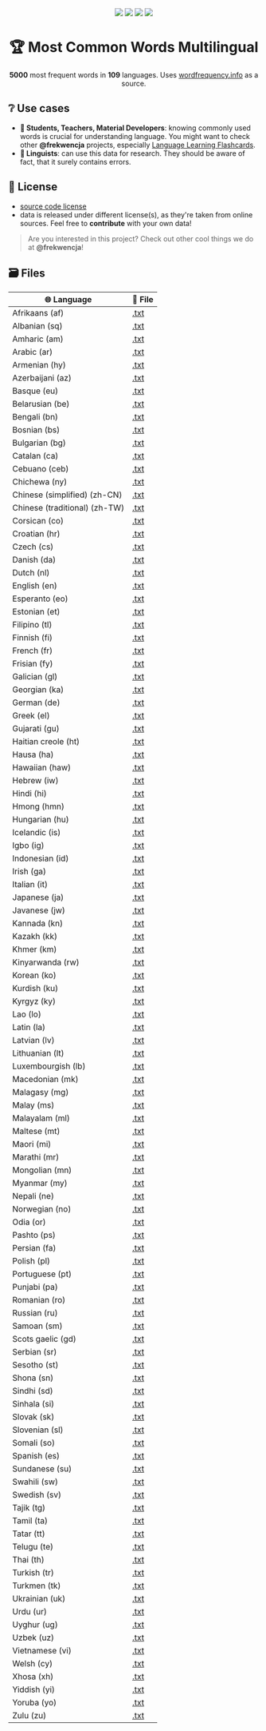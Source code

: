 <div align='center'>
  <img src="https://img.shields.io/badge/words-5050-brightgreen">
  <img src="https://img.shields.io/badge/languages-109-blue">
  <img src="https://img.shields.io/badge/latest%20release-v0.1.0-blueviolet">
  <img src="https://img.shields.io/badge/datasets-1-orange">
  <h1>🏆 Most Common Words Multilingual</h1>
  <p><b>5000</b> most frequent words in <b>109</b> languages. Uses <a href="https://wordfrequency.info">wordfrequency.info</a> as a source.</p>
</div>

## ❔ Use cases
- **📖 Students, Teachers, Material Developers**: knowing commonly used words is crucial for understanding language. You might want to check other **@frekwencja** projects, especially [Language Learning Flashcards](https://github.com/frekwencja/language-learning-flashcards).
- **🔎 Linguists**: can use this data for research. They should be aware of fact, that it surely contains errors.

## 🔗 License
- [source code license](https://github.com/frekwencja/most-common-words-multilingual/blob/main/LICENSE)
- data is released under different license(s), as they're taken from online sources. Feel free to **contribute** with your own data!

> Are you interested in this project? Check out other cool things we do at **@frekwencja**!

## 🗃 Files
|🌐 Language | 📁 File |
|-----------------|----------------------------------|
| Afrikaans (af) | [.txt](https://github.com/frekwencja/most-common-words-multilingual/blob/main/data/wordfrequency.info/af.txt) |
| Albanian (sq) | [.txt](https://github.com/frekwencja/most-common-words-multilingual/blob/main/data/wordfrequency.info/sq.txt) |
| Amharic (am) | [.txt](https://github.com/frekwencja/most-common-words-multilingual/blob/main/data/wordfrequency.info/am.txt) |
| Arabic (ar) | [.txt](https://github.com/frekwencja/most-common-words-multilingual/blob/main/data/wordfrequency.info/ar.txt) |
| Armenian (hy) | [.txt](https://github.com/frekwencja/most-common-words-multilingual/blob/main/data/wordfrequency.info/hy.txt) |
| Azerbaijani (az) | [.txt](https://github.com/frekwencja/most-common-words-multilingual/blob/main/data/wordfrequency.info/az.txt) |
| Basque (eu) | [.txt](https://github.com/frekwencja/most-common-words-multilingual/blob/main/data/wordfrequency.info/eu.txt) |
| Belarusian (be) | [.txt](https://github.com/frekwencja/most-common-words-multilingual/blob/main/data/wordfrequency.info/be.txt) |
| Bengali (bn) | [.txt](https://github.com/frekwencja/most-common-words-multilingual/blob/main/data/wordfrequency.info/bn.txt) |
| Bosnian (bs) | [.txt](https://github.com/frekwencja/most-common-words-multilingual/blob/main/data/wordfrequency.info/bs.txt) |
| Bulgarian (bg) | [.txt](https://github.com/frekwencja/most-common-words-multilingual/blob/main/data/wordfrequency.info/bg.txt) |
| Catalan (ca) | [.txt](https://github.com/frekwencja/most-common-words-multilingual/blob/main/data/wordfrequency.info/ca.txt) |
| Cebuano (ceb) | [.txt](https://github.com/frekwencja/most-common-words-multilingual/blob/main/data/wordfrequency.info/ceb.txt) |
| Chichewa (ny) | [.txt](https://github.com/frekwencja/most-common-words-multilingual/blob/main/data/wordfrequency.info/ny.txt) |
| Chinese (simplified) (zh-CN) | [.txt](https://github.com/frekwencja/most-common-words-multilingual/blob/main/data/wordfrequency.info/zh-CN.txt) |
| Chinese (traditional) (zh-TW) | [.txt](https://github.com/frekwencja/most-common-words-multilingual/blob/main/data/wordfrequency.info/zh-TW.txt) |
| Corsican (co) | [.txt](https://github.com/frekwencja/most-common-words-multilingual/blob/main/data/wordfrequency.info/co.txt) |
| Croatian (hr) | [.txt](https://github.com/frekwencja/most-common-words-multilingual/blob/main/data/wordfrequency.info/hr.txt) |
| Czech (cs) | [.txt](https://github.com/frekwencja/most-common-words-multilingual/blob/main/data/wordfrequency.info/cs.txt) |
| Danish (da) | [.txt](https://github.com/frekwencja/most-common-words-multilingual/blob/main/data/wordfrequency.info/da.txt) |
| Dutch (nl) | [.txt](https://github.com/frekwencja/most-common-words-multilingual/blob/main/data/wordfrequency.info/nl.txt) |
| English (en) | [.txt](https://github.com/frekwencja/most-common-words-multilingual/blob/main/data/wordfrequency.info/en.txt) |
| Esperanto (eo) | [.txt](https://github.com/frekwencja/most-common-words-multilingual/blob/main/data/wordfrequency.info/eo.txt) |
| Estonian (et) | [.txt](https://github.com/frekwencja/most-common-words-multilingual/blob/main/data/wordfrequency.info/et.txt) |
| Filipino (tl) | [.txt](https://github.com/frekwencja/most-common-words-multilingual/blob/main/data/wordfrequency.info/tl.txt) |
| Finnish (fi) | [.txt](https://github.com/frekwencja/most-common-words-multilingual/blob/main/data/wordfrequency.info/fi.txt) |
| French (fr) | [.txt](https://github.com/frekwencja/most-common-words-multilingual/blob/main/data/wordfrequency.info/fr.txt) |
| Frisian (fy) | [.txt](https://github.com/frekwencja/most-common-words-multilingual/blob/main/data/wordfrequency.info/fy.txt) |
| Galician (gl) | [.txt](https://github.com/frekwencja/most-common-words-multilingual/blob/main/data/wordfrequency.info/gl.txt) |
| Georgian (ka) | [.txt](https://github.com/frekwencja/most-common-words-multilingual/blob/main/data/wordfrequency.info/ka.txt) |
| German (de) | [.txt](https://github.com/frekwencja/most-common-words-multilingual/blob/main/data/wordfrequency.info/de.txt) |
| Greek (el) | [.txt](https://github.com/frekwencja/most-common-words-multilingual/blob/main/data/wordfrequency.info/el.txt) |
| Gujarati (gu) | [.txt](https://github.com/frekwencja/most-common-words-multilingual/blob/main/data/wordfrequency.info/gu.txt) |
| Haitian creole (ht) | [.txt](https://github.com/frekwencja/most-common-words-multilingual/blob/main/data/wordfrequency.info/ht.txt) |
| Hausa (ha) | [.txt](https://github.com/frekwencja/most-common-words-multilingual/blob/main/data/wordfrequency.info/ha.txt) |
| Hawaiian (haw) | [.txt](https://github.com/frekwencja/most-common-words-multilingual/blob/main/data/wordfrequency.info/haw.txt) |
| Hebrew (iw) | [.txt](https://github.com/frekwencja/most-common-words-multilingual/blob/main/data/wordfrequency.info/iw.txt) |
| Hindi (hi) | [.txt](https://github.com/frekwencja/most-common-words-multilingual/blob/main/data/wordfrequency.info/hi.txt) |
| Hmong (hmn) | [.txt](https://github.com/frekwencja/most-common-words-multilingual/blob/main/data/wordfrequency.info/hmn.txt) |
| Hungarian (hu) | [.txt](https://github.com/frekwencja/most-common-words-multilingual/blob/main/data/wordfrequency.info/hu.txt) |
| Icelandic (is) | [.txt](https://github.com/frekwencja/most-common-words-multilingual/blob/main/data/wordfrequency.info/is.txt) |
| Igbo (ig) | [.txt](https://github.com/frekwencja/most-common-words-multilingual/blob/main/data/wordfrequency.info/ig.txt) |
| Indonesian (id) | [.txt](https://github.com/frekwencja/most-common-words-multilingual/blob/main/data/wordfrequency.info/id.txt) |
| Irish (ga) | [.txt](https://github.com/frekwencja/most-common-words-multilingual/blob/main/data/wordfrequency.info/ga.txt) |
| Italian (it) | [.txt](https://github.com/frekwencja/most-common-words-multilingual/blob/main/data/wordfrequency.info/it.txt) |
| Japanese (ja) | [.txt](https://github.com/frekwencja/most-common-words-multilingual/blob/main/data/wordfrequency.info/ja.txt) |
| Javanese (jw) | [.txt](https://github.com/frekwencja/most-common-words-multilingual/blob/main/data/wordfrequency.info/jw.txt) |
| Kannada (kn) | [.txt](https://github.com/frekwencja/most-common-words-multilingual/blob/main/data/wordfrequency.info/kn.txt) |
| Kazakh (kk) | [.txt](https://github.com/frekwencja/most-common-words-multilingual/blob/main/data/wordfrequency.info/kk.txt) |
| Khmer (km) | [.txt](https://github.com/frekwencja/most-common-words-multilingual/blob/main/data/wordfrequency.info/km.txt) |
| Kinyarwanda (rw) | [.txt](https://github.com/frekwencja/most-common-words-multilingual/blob/main/data/wordfrequency.info/rw.txt) |
| Korean (ko) | [.txt](https://github.com/frekwencja/most-common-words-multilingual/blob/main/data/wordfrequency.info/ko.txt) |
| Kurdish (ku) | [.txt](https://github.com/frekwencja/most-common-words-multilingual/blob/main/data/wordfrequency.info/ku.txt) |
| Kyrgyz (ky) | [.txt](https://github.com/frekwencja/most-common-words-multilingual/blob/main/data/wordfrequency.info/ky.txt) |
| Lao (lo) | [.txt](https://github.com/frekwencja/most-common-words-multilingual/blob/main/data/wordfrequency.info/lo.txt) |
| Latin (la) | [.txt](https://github.com/frekwencja/most-common-words-multilingual/blob/main/data/wordfrequency.info/la.txt) |
| Latvian (lv) | [.txt](https://github.com/frekwencja/most-common-words-multilingual/blob/main/data/wordfrequency.info/lv.txt) |
| Lithuanian (lt) | [.txt](https://github.com/frekwencja/most-common-words-multilingual/blob/main/data/wordfrequency.info/lt.txt) |
| Luxembourgish (lb) | [.txt](https://github.com/frekwencja/most-common-words-multilingual/blob/main/data/wordfrequency.info/lb.txt) |
| Macedonian (mk) | [.txt](https://github.com/frekwencja/most-common-words-multilingual/blob/main/data/wordfrequency.info/mk.txt) |
| Malagasy (mg) | [.txt](https://github.com/frekwencja/most-common-words-multilingual/blob/main/data/wordfrequency.info/mg.txt) |
| Malay (ms) | [.txt](https://github.com/frekwencja/most-common-words-multilingual/blob/main/data/wordfrequency.info/ms.txt) |
| Malayalam (ml) | [.txt](https://github.com/frekwencja/most-common-words-multilingual/blob/main/data/wordfrequency.info/ml.txt) |
| Maltese (mt) | [.txt](https://github.com/frekwencja/most-common-words-multilingual/blob/main/data/wordfrequency.info/mt.txt) |
| Maori (mi) | [.txt](https://github.com/frekwencja/most-common-words-multilingual/blob/main/data/wordfrequency.info/mi.txt) |
| Marathi (mr) | [.txt](https://github.com/frekwencja/most-common-words-multilingual/blob/main/data/wordfrequency.info/mr.txt) |
| Mongolian (mn) | [.txt](https://github.com/frekwencja/most-common-words-multilingual/blob/main/data/wordfrequency.info/mn.txt) |
| Myanmar (my) | [.txt](https://github.com/frekwencja/most-common-words-multilingual/blob/main/data/wordfrequency.info/my.txt) |
| Nepali (ne) | [.txt](https://github.com/frekwencja/most-common-words-multilingual/blob/main/data/wordfrequency.info/ne.txt) |
| Norwegian (no) | [.txt](https://github.com/frekwencja/most-common-words-multilingual/blob/main/data/wordfrequency.info/no.txt) |
| Odia (or) | [.txt](https://github.com/frekwencja/most-common-words-multilingual/blob/main/data/wordfrequency.info/or.txt) |
| Pashto (ps) | [.txt](https://github.com/frekwencja/most-common-words-multilingual/blob/main/data/wordfrequency.info/ps.txt) |
| Persian (fa) | [.txt](https://github.com/frekwencja/most-common-words-multilingual/blob/main/data/wordfrequency.info/fa.txt) |
| Polish (pl) | [.txt](https://github.com/frekwencja/most-common-words-multilingual/blob/main/data/wordfrequency.info/pl.txt) |
| Portuguese (pt) | [.txt](https://github.com/frekwencja/most-common-words-multilingual/blob/main/data/wordfrequency.info/pt.txt) |
| Punjabi (pa) | [.txt](https://github.com/frekwencja/most-common-words-multilingual/blob/main/data/wordfrequency.info/pa.txt) |
| Romanian (ro) | [.txt](https://github.com/frekwencja/most-common-words-multilingual/blob/main/data/wordfrequency.info/ro.txt) |
| Russian (ru) | [.txt](https://github.com/frekwencja/most-common-words-multilingual/blob/main/data/wordfrequency.info/ru.txt) |
| Samoan (sm) | [.txt](https://github.com/frekwencja/most-common-words-multilingual/blob/main/data/wordfrequency.info/sm.txt) |
| Scots gaelic (gd) | [.txt](https://github.com/frekwencja/most-common-words-multilingual/blob/main/data/wordfrequency.info/gd.txt) |
| Serbian (sr) | [.txt](https://github.com/frekwencja/most-common-words-multilingual/blob/main/data/wordfrequency.info/sr.txt) |
| Sesotho (st) | [.txt](https://github.com/frekwencja/most-common-words-multilingual/blob/main/data/wordfrequency.info/st.txt) |
| Shona (sn) | [.txt](https://github.com/frekwencja/most-common-words-multilingual/blob/main/data/wordfrequency.info/sn.txt) |
| Sindhi (sd) | [.txt](https://github.com/frekwencja/most-common-words-multilingual/blob/main/data/wordfrequency.info/sd.txt) |
| Sinhala (si) | [.txt](https://github.com/frekwencja/most-common-words-multilingual/blob/main/data/wordfrequency.info/si.txt) |
| Slovak (sk) | [.txt](https://github.com/frekwencja/most-common-words-multilingual/blob/main/data/wordfrequency.info/sk.txt) |
| Slovenian (sl) | [.txt](https://github.com/frekwencja/most-common-words-multilingual/blob/main/data/wordfrequency.info/sl.txt) |
| Somali (so) | [.txt](https://github.com/frekwencja/most-common-words-multilingual/blob/main/data/wordfrequency.info/so.txt) |
| Spanish (es) | [.txt](https://github.com/frekwencja/most-common-words-multilingual/blob/main/data/wordfrequency.info/es.txt) |
| Sundanese (su) | [.txt](https://github.com/frekwencja/most-common-words-multilingual/blob/main/data/wordfrequency.info/su.txt) |
| Swahili (sw) | [.txt](https://github.com/frekwencja/most-common-words-multilingual/blob/main/data/wordfrequency.info/sw.txt) |
| Swedish (sv) | [.txt](https://github.com/frekwencja/most-common-words-multilingual/blob/main/data/wordfrequency.info/sv.txt) |
| Tajik (tg) | [.txt](https://github.com/frekwencja/most-common-words-multilingual/blob/main/data/wordfrequency.info/tg.txt) |
| Tamil (ta) | [.txt](https://github.com/frekwencja/most-common-words-multilingual/blob/main/data/wordfrequency.info/ta.txt) |
| Tatar (tt) | [.txt](https://github.com/frekwencja/most-common-words-multilingual/blob/main/data/wordfrequency.info/tt.txt) |
| Telugu (te) | [.txt](https://github.com/frekwencja/most-common-words-multilingual/blob/main/data/wordfrequency.info/te.txt) |
| Thai (th) | [.txt](https://github.com/frekwencja/most-common-words-multilingual/blob/main/data/wordfrequency.info/th.txt) |
| Turkish (tr) | [.txt](https://github.com/frekwencja/most-common-words-multilingual/blob/main/data/wordfrequency.info/tr.txt) |
| Turkmen (tk) | [.txt](https://github.com/frekwencja/most-common-words-multilingual/blob/main/data/wordfrequency.info/tk.txt) |
| Ukrainian (uk) | [.txt](https://github.com/frekwencja/most-common-words-multilingual/blob/main/data/wordfrequency.info/uk.txt) |
| Urdu (ur) | [.txt](https://github.com/frekwencja/most-common-words-multilingual/blob/main/data/wordfrequency.info/ur.txt) |
| Uyghur (ug) | [.txt](https://github.com/frekwencja/most-common-words-multilingual/blob/main/data/wordfrequency.info/ug.txt) |
| Uzbek (uz) | [.txt](https://github.com/frekwencja/most-common-words-multilingual/blob/main/data/wordfrequency.info/uz.txt) |
| Vietnamese (vi) | [.txt](https://github.com/frekwencja/most-common-words-multilingual/blob/main/data/wordfrequency.info/vi.txt) |
| Welsh (cy) | [.txt](https://github.com/frekwencja/most-common-words-multilingual/blob/main/data/wordfrequency.info/cy.txt) |
| Xhosa (xh) | [.txt](https://github.com/frekwencja/most-common-words-multilingual/blob/main/data/wordfrequency.info/xh.txt) |
| Yiddish (yi) | [.txt](https://github.com/frekwencja/most-common-words-multilingual/blob/main/data/wordfrequency.info/yi.txt) |
| Yoruba (yo) | [.txt](https://github.com/frekwencja/most-common-words-multilingual/blob/main/data/wordfrequency.info/yo.txt) |
| Zulu (zu) | [.txt](https://github.com/frekwencja/most-common-words-multilingual/blob/main/data/wordfrequency.info/zu.txt) |
